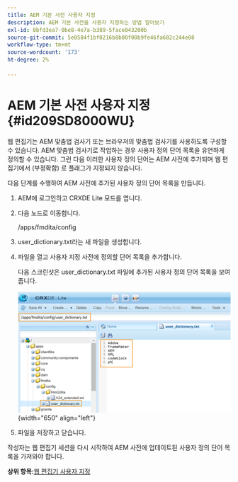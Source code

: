 ```yaml
---
title: AEM 기본 사전 사용자 지정
description: AEM 기본 사전을 사용자 지정하는 방법 알아보기
exl-id: 8bfd3ea7-0be8-4e7a-b389-5face043200b
source-git-commit: 5e0584f1bf0216b8b00f00b9fe46fa682c244e08
workflow-type: tm+mt
source-wordcount: '173'
ht-degree: 2%

---
```


# AEM 기본 사전 사용자 지정 {#id209SD8000WU}

웹 편집기는 AEM 맞춤법 검사기 또는 브라우저의 맞춤법 검사기를 사용하도록 구성할 수 있습니다. AEM 맞춤법 검사기로 작업하는 경우 사용자 정의 단어 목록을 유연하게 정의할 수 있습니다. 그런 다음 이러한 사용자 정의 단어는 AEM 사전에 추가되며 웹 편집기에서 \(부정확함\) 로 플래그가 지정되지 않습니다.

다음 단계를 수행하여 AEM 사전에 추가된 사용자 정의 단어 목록을 만듭니다.

1. AEM에 로그인하고 CRXDE Lite 모드를 엽니다.

1. 다음 노드로 이동합니다.

   /apps/fmdita/config

1. user\_dictionary.txt라는 새 파일을 생성합니다.

1. 파일을 열고 사용자 지정 사전에 정의할 단어 목록을 추가합니다.

   다음 스크린샷은 user\_dictionary.txt 파일에 추가된 사용자 정의 단어 목록을 보여 줍니다.

   ![](assets/custom-words-list-dictionary.png){width="650" align="left"}

1. 파일을 저장하고 닫습니다.


작성자는 웹 편집기 세션을 다시 시작하여 AEM 사전에 업데이트된 사용자 정의 단어 목록을 가져와야 합니다.

**상위 항목:**[&#x200B;웹 편집기 사용자 지정](conf-web-editor.md)
